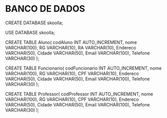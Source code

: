 # BANCO DE DADOS
CREATE DATABASE skoolla;

USE DATABASE skoolla;

CREATE TABLE Aluno(
	codAluno INT AUTO_INCREMENT,
	nome VARCHAR(100),
	RG   VARCHAR(10),
	RA   VARCHAR(10),
	Endereco VARCHAR(50),
	Cidade VARCHAR(50),
	Email  VARCHAR(100),
	Telefone VARCHAR(30)
	);
	
CREATE TABLE Funcionario(
	codFuncionario INT AUTO_INCREMENT,
	nome VARCHAR(100),
	RG   VARCHAR(10),
	CPF   VARCHAR(10),
	Endereco VARCHAR(50),
	Cidade VARCHAR(50),
	Email  VARCHAR(100),
	Telefone VARCHAR(30)
	);
	
CREATE TABLE Professor(
	codProfessor INT AUTO_INCREMENT,
	nome VARCHAR(100),
	RG   VARCHAR(10),
	CPF   VARCHAR(10),
	Endereco VARCHAR(50),
	Cidade VARCHAR(50),
	Email  VARCHAR(100),
	Telefone VARCHAR(30)
	);

